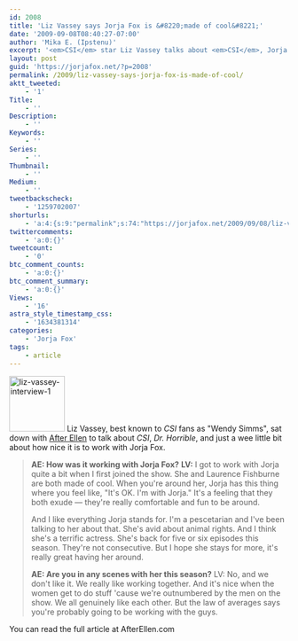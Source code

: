```yaml
---
id: 2008
title: 'Liz Vassey says Jorja Fox is &#8220;made of cool&#8221;'
date: '2009-09-08T08:40:27-07:00'
author: 'Mika E. (Ipstenu)'
excerpt: '<em>CSI</em> star Liz Vassey talks about <em>CSI</em>, Jorja Fox and Marg Helgenberger, <em>Ladycops</em>, and Save the Ta-tas'
layout: post
guid: 'https://jorjafox.net/?p=2008'
permalink: /2009/liz-vassey-says-jorja-fox-is-made-of-cool/
aktt_tweeted:
    - '1'
Title:
    - ''
Description:
    - ''
Keywords:
    - ''
Series:
    - ''
Thumbnail:
    - ''
Medium:
    - ''
tweetbackscheck:
    - '1259702007'
shorturls:
    - 'a:4:{s:9:"permalink";s:74:"https://jorjafox.net/2009/09/08/liz-vassey-says-jorja-fox-is-made-of-cool/";s:7:"tinyurl";s:26:"http://tinyurl.com/y9pfx73";s:4:"isgd";s:18:"http://is.gd/53hme";s:5:"bitly";s:19:"http://bit.ly/gXrJ6";}'
twittercomments:
    - 'a:0:{}'
tweetcount:
    - '0'
btc_comment_counts:
    - 'a:0:{}'
btc_comment_summary:
    - 'a:0:{}'
Views:
    - '16'
astra_style_timestamp_css:
    - '1634381314'
categories:
    - 'Jorja Fox'
tags:
    - article
---
```


<a href="//static.jorjafox.net/wordpress/2009/09/liz-vassey-interview-1.jpg"><img src="//static.jorjafox.net/wordpress/2009/09/liz-vassey-interview-1-100x100.jpg" alt="liz-vassey-interview-1" title="liz-vassey-interview-1" width="100" height="100" class="alignleft size-thumbnail wp-image-2009" /></a> Liz Vassey, best known to <em>CSI</em> fans as "Wendy Simms", sat down with <a href="http://afterellen.com">After Ellen</a> to talk about <em>CSI</em>, <em>Dr. Horrible</em>, and just a wee little bit about how nice it is to work with Jorja Fox.

<blockquote><strong>AE: How was it working with Jorja Fox?</strong>
<strong>LV:</strong> I got to work with Jorja quite a bit when I first joined the show. She and Laurence Fishburne are both made of cool. When you're around her, Jorja has this thing where you feel like, "It's OK. I'm with Jorja." It's a feeling that they both exude — they're really comfortable and fun to be around.

And I like everything Jorja stands for. I'm a pescetarian and I've been talking to her about that. She's avid about animal rights. And I think she's a terrific actress. She's back for five or six episodes this season. They're not consecutive. But I hope she stays for more, it's really great having her around.

<strong></strong><strong>AE: Are you in any scenes with her this season?</strong>
LV: No, and we don't like it. We really like working together. And it's nice when the women get to do stuff 'cause we're outnumbered by the men on the show. We all genuinely like each other. But the law of averages says you're probably going to be working with the guys.</blockquote>

You can read the full article at AfterEllen.com